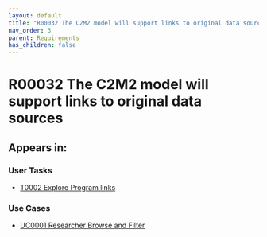 ```yaml
---
layout: default
title: "R00032 The C2M2 model will support links to original data sources &#x2705; "
nav_order: 3
parent: Requirements
has_children: false
---
```


# R00032 The C2M2 model will support links to original data sources

## Appears in:


### User Tasks

-   [T0002 Explore Program links](../user-tasks/t0002-explore-program-links.md)

### Use Cases

-   [UC0001 Researcher Browse and Filter](../use-cases/uc0001-researcher-browse-and-filter.md)
